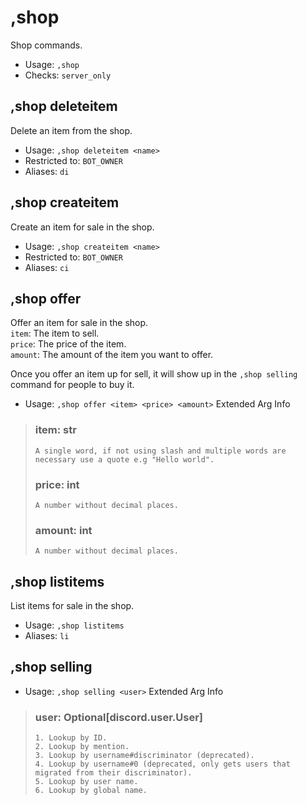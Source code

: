 # ,shop
Shop commands.<br/>
 - Usage: `,shop`
 - Checks: `server_only`
## ,shop deleteitem
Delete an item from the shop.<br/>
 - Usage: `,shop deleteitem <name>`
 - Restricted to: `BOT_OWNER`
 - Aliases: `di`
## ,shop createitem
Create an item for sale in the shop.<br/>
 - Usage: `,shop createitem <name>`
 - Restricted to: `BOT_OWNER`
 - Aliases: `ci`
## ,shop offer
Offer an item for sale in the shop.<br/>
`item`: The item to sell.<br/>
`price`: The price of the item.<br/>
`amount`: The amount of the item you want to offer.<br/>

Once you offer an item up for sell, it will show up in the `,shop selling` command for people to buy it.<br/>
 - Usage: `,shop offer <item> <price> <amount>`
Extended Arg Info
> ### item: str
> ```
> A single word, if not using slash and multiple words are necessary use a quote e.g "Hello world".
> ```
> ### price: int
> ```
> A number without decimal places.
> ```
> ### amount: int
> ```
> A number without decimal places.
> ```
## ,shop listitems
List items for sale in the shop.<br/>
 - Usage: `,shop listitems`
 - Aliases: `li`
## ,shop selling

 - Usage: `,shop selling <user>`
Extended Arg Info
> ### user: Optional[discord.user.User]
> 
> 
>     1. Lookup by ID.
>     2. Lookup by mention.
>     3. Lookup by username#discriminator (deprecated).
>     4. Lookup by username#0 (deprecated, only gets users that migrated from their discriminator).
>     5. Lookup by user name.
>     6. Lookup by global name.
> 
>     
